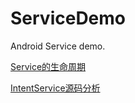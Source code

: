 # ServiceDemo
Android Service demo.

[Service的生命周期](https://blog.csdn.net/u012317510/article/details/76167748)

[IntentService源码分析](https://blog.csdn.net/u012317510/article/details/78081111)